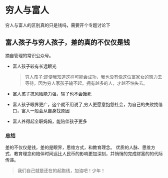 # 穷人与富人
穷人与富人的区别真的只是钱吗，需要开个专题讨论下

## 富人孩子与穷人孩子，差的真的不仅仅是钱
摘自管理的常识公众号。
* 富人孩子较有长远眼光
  > 穷人孩子:即便我知道这样可能会成功，我也没有像这位富家女的魄力去等待，因为穷人家孩子输不起。拥有越多的人，才越不怕失去。

* 富人孩子抗风险能力强，输了也不会饿死
* 富人孩子眼界更广，这个就不用说了,穷人更愿意抱怨社会，为自己的失败找借口，富人一般会从自身找原因
* 富人养得起全职妈妈，能陪伴孩子更多

### 总结
差的不仅仅是钱，差的是眼界，思维方式，和教育理念。
优质的人脉、思维方式、教育理念和陪伴时间远比人民币的影响更加深刻，并悄悄的完成财富的的代际传递。
> 我们自己就是还在的起跑线，加油吧！少年！

